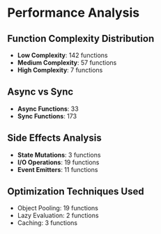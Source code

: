 # Performance Analysis

## Function Complexity Distribution
- **Low Complexity**: 142 functions
- **Medium Complexity**: 57 functions  
- **High Complexity**: 7 functions

## Async vs Sync
- **Async Functions**: 33
- **Sync Functions**: 173

## Side Effects Analysis
- **State Mutations**: 3 functions
- **I/O Operations**: 19 functions
- **Event Emitters**: 11 functions

## Optimization Techniques Used
- Object Pooling: 19 functions
- Lazy Evaluation: 2 functions
- Caching: 3 functions
